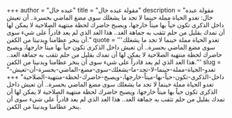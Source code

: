 +++
author = "عبده خال"
title = "مقولة عبده خال"
description = "مقولة عبده خال: تغدو الحياة مملة حينما لا تجد ما يشغلك سوى مضغ الماضي بحسرة.. أن تعيش داخل الذكرى تكون حياً بها ميتاً خارجها، ويصبح حاضرك لحظة منتهية الصلاحية لا يمكن لها أن تمدك بقليل من حلم تثقب به جماهة الغد.. هذا الغد الذي لم يعد قادراً على شيء سوى أن ينخر عظامنا ويدنينا من الكفن."
quote = '''تغدو الحياة مملة حينما لا تجد ما يشغلك سوى مضغ الماضي بحسرة.. أن تعيش داخل الذكرى تكون حياً بها ميتاً خارجها، ويصبح حاضرك لحظة منتهية الصلاحية لا يمكن لها أن تمدك بقليل من حلم تثقب به جماهة الغد.. هذا الغد الذي لم يعد قادراً على شيء سوى أن ينخر عظامنا ويدنينا من الكفن.'''
slug = "تغدو-الحياة-مملة-حينما-لا-تجد-ما-يشغلك-سوى-مضغ-الماضي-بحسرة-أن-تعيش-داخل-الذكرى-تكون-حياً-بها-ميتاً-خارجها،-ويصبح-حاضرك-لحظة-منتهية-الصلاحية"
+++
تغدو الحياة مملة حينما لا تجد ما يشغلك سوى مضغ الماضي بحسرة.. أن تعيش داخل الذكرى تكون حياً بها ميتاً خارجها، ويصبح حاضرك لحظة منتهية الصلاحية لا يمكن لها أن تمدك بقليل من حلم تثقب به جماهة الغد.. هذا الغد الذي لم يعد قادراً على شيء سوى أن ينخر عظامنا ويدنينا من الكفن.
